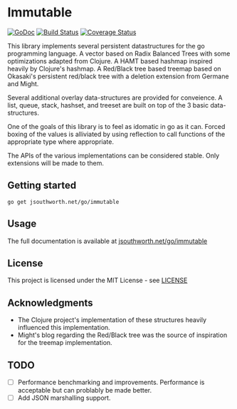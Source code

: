 # Immutable

[![GoDoc](https://godoc.org/jsouthworth.net/go/immutable?status.svg)](https://godoc.org/jsouthworth.net/go/immutable)
[![Build Status](https://travis-ci.org/jsouthworth/immutable.svg?branch=master)](https://travis-ci.org/jsouthworth/immutable)
[![Coverage Status](https://coveralls.io/repos/github/jsouthworth/immutable/badge.svg?branch=master)](https://coveralls.io/github/jsouthworth/immutable?branch=master)

This library implements several persistent datastructures for the go programming language. A vector based on Radix Balanced Trees with some optimizations adapted from Clojure. A HAMT based hashmap inspired heavily by Clojure's hashmap. A Red/Black tree based treemap based on Okasaki's persistent red/black tree with a deletion extension from Germane and Might.

Several additional overlay data-structures are provided for conveience. A list, queue, stack, hashset, and treeset are built on top of the 3 basic data-structures.

One of the goals of this library is to feel as idomatic in go as it can. Forced boxing of the values is alliviated by using reflection to call functions of the appropriate type where appropriate.

The APIs of the various implementations can be considered stable. Only extensions will be made to them.

## Getting started
```
go get jsouthworth.net/go/immutable
```

## Usage

The full documentation is available at
[jsouthworth.net/go/immutable](https://jsouthworth.net/go/immutable)

## License

This project is licensed under the MIT License - see [LICENSE](LICENSE)

## Acknowledgments

* The Clojure project's implementation of these structures heavily influenced this implementation.
* Might's blog regarding the Red/Black tree was the source of inspiration for the treemap implementation.

## TODO

* [ ] Performance benchmarking and improvements. Performance is acceptable but can problably be made better.
* [ ] Add JSON marshalling support.
